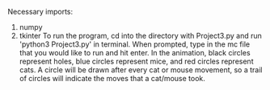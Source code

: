 Necessary imports:
1. numpy
2. tkinter
To run the program, cd into the directory with Project3.py and run 'python3 Project3.py' in terminal. When prompted, type in the mc file that you would like to run and hit enter.
In the animation, black circles represent holes, blue circles represent mice, and red circles represent cats. A circle will be drawn after every cat or mouse movement, so a trail of circles will indicate the moves that a cat/mouse took.